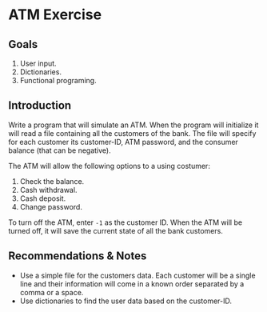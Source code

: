 # ATM Exercise

## Goals

1. User input.
2. Dictionaries.
3. Functional programing.

## Introduction

Write a program that will simulate an ATM. When the program will initialize it will read a file containing all the customers of the bank. The file will specify for each customer its customer-ID, ATM password, and the consumer balance (that can be negative).

The ATM will allow the following options to a using costumer:
1. Check the balance.
2. Cash withdrawal.
3. Cash deposit.
4. Change password.  

To turn off the ATM, enter `-1` as the customer ID. When the ATM will be turned off, it will save the current state of all the bank customers.

## Recommendations & Notes

* Use a simple file for the customers data. Each customer will be a single line and their information will come in a known order separated by a comma or a space.
* Use dictionaries to find the user data based on the customer-ID.






